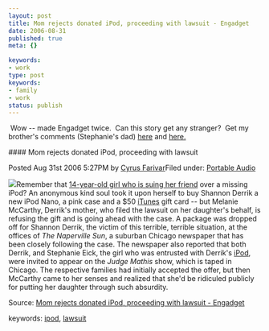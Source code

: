 ```yaml
---
layout: post
title: Mom rejects donated iPod, proceeding with lawsuit - Engadget
date: 2006-08-31
published: true
meta: {}

keywords:
- work
type: post
keywords:
- family
- work
status: publish
---
```



 Wow -- made Engadget twice.  Can this story get any stranger?  Get my brother's comments (Stephanie's dad) [here](http://blog.andyeick.com/2006/08/31/Almost+Settled+The+IPod+Dispute+On+Judge+Mathis+TV+Show.aspx) and [here.](http://blog.andyeick.com/2006/08/31/No+Music+For+Shannon+Ms+McCarthy+Turns+Down+IPod+And+ITunes+Gift+Certificate.aspx)

<!-- blockquote  -->#### Mom rejects donated iPod, proceeding with lawsuit



Posted Aug 31st 2006 5:27PM by [Cyrus Farivar](http://www.engadget.com/bloggers/cyrus-farivar)Filed under: [Portable Audio](http://portableaudio.engadget.com)



![](http://media.eick.us/2011/05/nano_sm.jpg)Remember that [14-year-old girl who is suing her friend](http://www.engadget.com/2006/08/23/14-year-old-girl-sues-friend-over-missing-ipod/) over a missing iPod? An anonymous kind soul took it upon herself to buy Shannon Derrik a new iPod Nano, a pink case and a $50 [iTunes](http://engadget.com/tag/itunes) gift card -- but Melanie McCarthy, Derrik's mother, who filed the lawsuit on her daughter's behalf, is refusing the gift and is going ahead with the case. A package was dropped off for Shannon Derrik, the victim of this terrible, terrible situation, at the offices of _The Naperville Sun_, a suburban Chicago newspaper that has been closely following the case. The newspaper also reported that both Derrik, and Stephanie Eick, the girl who was entrusted with Derrik's [iPod](http://engadget.com/tag/ipod), were invited to appear on the _Judge Mathis_ show, which is taped in Chicago. The respective families had initially accepted the offer, but then McCarthy came to her senses and realized that she'd be ridiculed publicly for putting her daughter through such absurdity.

<!-- endblockquote  -->

Source: [Mom rejects donated iPod, proceeding with lawsuit - Engadget](http://www.engadget.com/2006/08/31/mom-rejects-donated-ipod-proceeding-with-lawsuit/)



keywords: [ipod](http://technorati.com/tag/ipod), [lawsuit ](http://technorati.com/tag/lawsuit)

